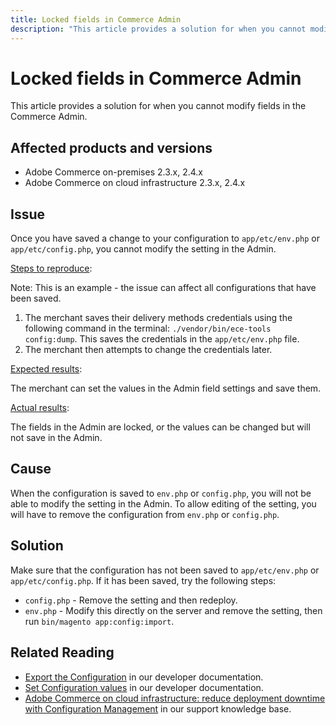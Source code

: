 ```yaml
---
title: Locked fields in Commerce Admin
description: "This article provides a solution for when you cannot modify fields in the Commerce Admin."
---
```


# Locked fields in Commerce Admin

This article provides a solution for when you cannot modify fields in the Commerce Admin.

## Affected products and versions

* Adobe Commerce on-premises 2.3.x, 2.4.x
* Adobe Commerce on cloud infrastructure 2.3.x, 2.4.x

## Issue

Once you have saved a change to your configuration to `app/etc/env.php` or `app/etc/config.php`, you cannot modify the setting in the Admin.

<u>Steps to reproduce</u>:

 Note: This is an example - the issue can affect all configurations that have been saved.

1. The merchant saves their delivery methods credentials using the following command in the terminal: `./vendor/bin/ece-tools config:dump`. This saves the credentials in the `app/etc/env.php` file.
1. The merchant then attempts to change the credentials later.

<u>Expected results</u>:

 The merchant can set the values in the Admin field settings and save them.

 <u>Actual results</u>:

 The fields in the Admin are locked, or the values can be changed but will not save in the Admin.

## Cause

When the configuration is saved to `env.php` or `config.php`, you will not be able to modify the setting in the Admin. To allow editing of the setting, you will have to remove the configuration from `env.php` or `config.php`.

## Solution

Make sure that the configuration has not been saved to `app/etc/env.php` or `app/etc/config.php`. If it has been saved, try the following steps:

* `config.php` - Remove the setting and then redeploy.
* `env.php` - Modify this directly on the server and remove the setting, then run `bin/magento app:config:import`.

## Related Reading

* [Export the Configuration](https://devdocs.magento.com/guides/v2.4/config-guide/cli/config-cli-subcommands-config-mgmt-export.html#sensitive-or-system-specific-settings) in our developer documentation.
* [Set Configuration values](https://devdocs.magento.com/guides/v2.4/config-guide/cli/config-cli-subcommands-config-mgmt-set.html#config-cli-config-set) in our developer documentation.
* [Adobe Commerce on cloud infrastructure: reduce deployment downtime with Configuration Management](https://support.magento.com/hc/en-us/articles/115003169574) in our support knowledge base. 

